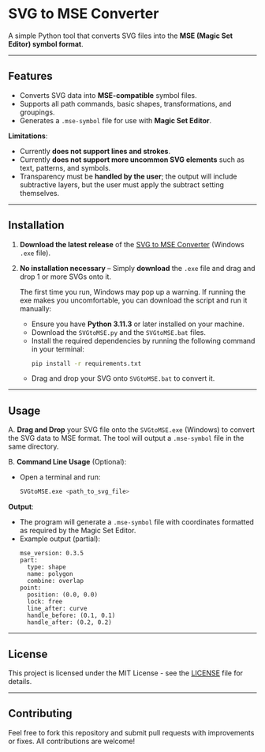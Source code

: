 # SVG to MSE Converter

A simple Python tool that converts SVG files into the **MSE (Magic Set Editor) symbol format**.

---

## Features
- Converts SVG data into **MSE-compatible** symbol files.
- Supports all path commands, basic shapes, transformations, and groupings.
- Generates a `.mse-symbol` file for use with **Magic Set Editor**.
  
**Limitations**:
- Currently **does not support lines and strokes**.
- Currently **does not support more uncommon SVG elements** such as text, patterns, and symbols.
- Transparency must be **handled by the user**; the output will include subtractive layers, but the user must apply the subtract setting themselves.

---

## Installation

1. **Download the latest release** of the [SVG to MSE Converter](https://github.com/CecilArmitais/SVGtoMSE/releases) (Windows `.exe` file).
2. **No installation necessary** – Simply **download** the `.exe` file and drag and drop 1 or more SVGs onto it.

   The first time you run, Windows may pop up a warning. If running the exe makes you uncomfortable, you can download the script and run it manually:
   - Ensure you have **Python 3.11.3** or later installed on your machine.
   - Download the `SVGtoMSE.py` and the `SVGtoMSE.bat` files.
   - Install the required dependencies by running the following command in your terminal:
     ```sh
     pip install -r requirements.txt
     ```
   - Drag and drop your SVG onto `SVGtoMSE.bat` to convert it.

---

## Usage

A. **Drag and Drop** your SVG file onto the `SVGtoMSE.exe` (Windows) to convert the SVG data to MSE format. The tool will output a `.mse-symbol` file in the same directory.

B. **Command Line Usage** (Optional):
   - Open a terminal and run:
     ```sh
     SVGtoMSE.exe <path_to_svg_file>
     ```

**Output**:
   - The program will generate a `.mse-symbol` file with coordinates formatted as required by the Magic Set Editor.
   - Example output (partial):
     ```
	 mse_version: 0.3.5
     part:
       type: shape
       name: polygon
       combine: overlap
     point:
       position: (0.0, 0.0)
       lock: free
       line_after: curve
       handle_before: (0.1, 0.1)
       handle_after: (0.2, 0.2)
     ```

---

## License

This project is licensed under the MIT License - see the [LICENSE](LICENSE) file for details.

---

## Contributing

Feel free to fork this repository and submit pull requests with improvements or fixes. All contributions are welcome!